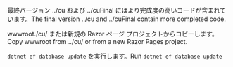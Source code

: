 <span data-ttu-id="3fb47-101">最終バージョン ../cu および ../cuFinal にはより完成度の高いコードが含まれています。</span><span class="sxs-lookup"><span data-stu-id="3fb47-101">The final version ../cu and ../cuFinal contain more completed code.</span></span>

<span data-ttu-id="3fb47-102">wwwroot./cu/ または新規の Razor ページ プロジェクトからコピーします。</span><span class="sxs-lookup"><span data-stu-id="3fb47-102">Copy wwwroot from ../cu/ or from a new Razor Pages project.</span></span>

<span data-ttu-id="3fb47-103">`dotnet ef database update` を実行します。</span><span class="sxs-lookup"><span data-stu-id="3fb47-103">Run `dotnet ef database update`</span></span>
